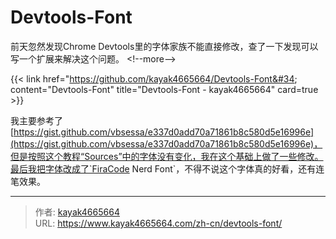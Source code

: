 # Devtools-Font

前天忽然发现Chrome Devtools里的字体家族不能直接修改，查了一下发现可以写一个扩展来解决这个问题。
&lt;!--more--&gt;

{{&lt; link href=&#34;https://github.com/kayak4665664/Devtools-Font&#34; content=&#34;Devtools-Font&#34; title=&#34;Devtools-Font - kayak4665664&#34; card=true &gt;}}

我主要参考了[https://gist.github.com/vbsessa/e337d0add70a71861b8c580d5e16996e](https://gist.github.com/vbsessa/e337d0add70a71861b8c580d5e16996e)，但是按照这个教程“Sources”中的字体没有变化，我在这个基础上做了一些修改。最后我把字体改成了`FiraCode Nerd Font`，不得不说这个字体真的好看，还有连笔效果。

---

> 作者: [kayak4665664](https://github.com/kayak4665664)  
> URL: https://www.kayak4665664.com/zh-cn/devtools-font/  

